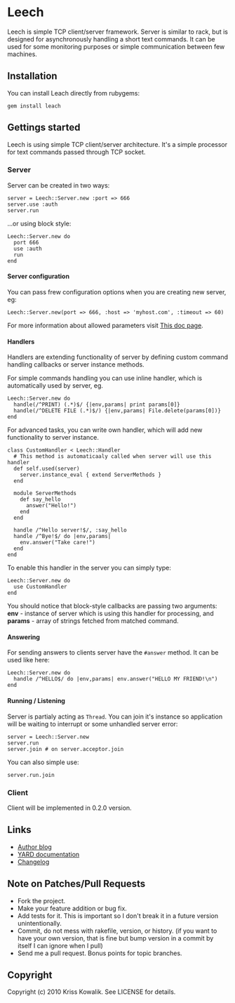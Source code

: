 # Leech 

Leech is simple TCP client/server framework. Server is similar to rack, 
but is designed for asynchronously handling a short text commands. It can
be used for some monitoring purposes or simple communication between few 
machines. 

## Installation

You can install Leach directly from rubygems:

    gem install leach 
    
## Gettings started

Leech is using simple TCP client/server architecture. It's a simple processor
for text commands passed through TCP socket. 

### Server

Server can be created in two ways: 

    server = Leech::Server.new :port => 666
    server.use :auth
    server.run

...or using block style:
  
    Leech::Server.new do 
      port 666
      use :auth
      run
    end
    
#### Server configuration

You can pass frew configuration options when you are creating new server, eg:

    Leech::Server.new(port => 666, :host => 'myhost.com', :timeout => 60)
    
For more information about allowed parameters visit 
[This doc page](http://yardoc.org/doc/Leech/Server.html#initialize-instance_method).

#### Handlers

Handlers are extending functionality of server by defining custom 
command handling callbacks or server instance methods. 

For simple commands handling you can use inline handler, which is automatically 
used by server, eg. 

    Leech::Server.new do 
      handle(/^PRINT) (.*)$/ {|env,params| print params[0]}
      handle(/^DELETE FILE (.*)$/) {|env,params| File.delete(params[0])}
    end 

For advanced tasks, you can write own handler, which will add new functionality
to server instance. 

    class CustomHandler < Leech::Handler
      # This method is automaticaaly called when server will use this handler
      def self.used(server)
        server.instance_eval { extend ServerMethods }
      end
      
      module ServerMethods
        def say_hello
          answer("Hello!")
        end
      end
  
      handle /^Hello server!$/, :say_hello
      handle /^Bye!$/ do |env,params|
        env.answer("Take care!")
      end
    end
    
To enable this handler in the server you can simply type: 

    Leech::Server.new do 
      use CustomHandler
    end
    
You should notice that block-style callbacks are passing two arguments: 
**env** - instance of server which is using this handler for processing, 
and **params** - array of strings fetched from matched command. 
    
#### Answering

For sending answers to clients server have the `#answer` method. It can be used
like here: 

    Leech::Server.new do
      handle /^HELLO$/ do |env,params| env.answer("HELLO MY FRIEND!\n")
    end 
    
#### Running / Listening

Server is partialy acting as `Thread`. You can join it's instance so application
will be waiting to interrupt or some unhandled server error: 

    server = Leech::Server.new
    server.run
    server.join # on server.acceptor.join
    
You can also simple use:
    
    server.run.join
    
### Client

Client will be implemented in 0.2.0 version. 

## Links

* [Author blog](http://neverendingcoding.com/)
* [YARD documentation](http://yardoc.org/doc/Leech)
* [Changelog](http://yardoc.org/doc/file:CHANGELOG.md)

## Note on Patches/Pull Requests
 
* Fork the project.
* Make your feature addition or bug fix.
* Add tests for it. This is important so I don't break it in a
  future version unintentionally.
* Commit, do not mess with rakefile, version, or history.
  (if you want to have your own version, that is fine but bump version in a commit by itself I can ignore when I pull)
* Send me a pull request. Bonus points for topic branches.

## Copyright

Copyright (c) 2010 Kriss Kowalik. See LICENSE for details.
